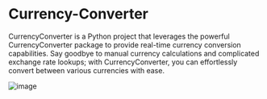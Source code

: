 # Currency-Converter
CurrencyConverter is a Python project that leverages the powerful CurrencyConverter package to provide real-time currency conversion capabilities. Say goodbye to manual currency calculations and complicated exchange rate lookups; with CurrencyConverter, you can effortlessly convert between various currencies with ease.

![image](https://github.com/user-attachments/assets/a3f38720-d7b9-4057-9440-f6a681e4efeb)
